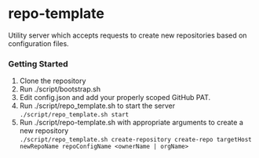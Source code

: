 # repo-template

Utility server which accepts requests to create new repositories based on 
configuration files.  

### Getting Started

1. Clone the repository
2. Run ./script/bootstrap.sh
3. Edit config.json and add your properly scoped GitHub PAT.  
4. Run ./script/repo_template.sh to start the server  
    `./script/repo_template.sh start`
5. Run ./script/repo-template.sh with appropriate arguments to create a new 
   repository  
    `./script/repo_template.sh create-repository create-repo targetHost newRepoName repoConfigName <ownerName | orgName>`
    
    